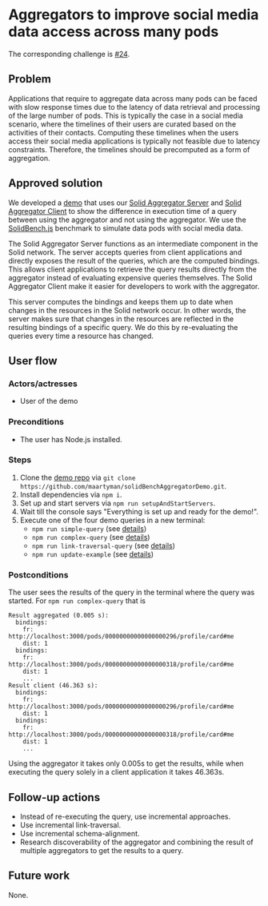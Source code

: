 # Aggregators to improve social media data access across many pods

The corresponding challenge is [#24](https://github.com/SolidLabResearch/Challenges/issues/24).

## Problem

Applications that require to aggregate data across many pods can be faced with slow response times due to 
the latency of data retrieval and processing of the large number of pods. 
This is typically the case in a social media scenario, 
where the timelines of their users are curated based on the activities of their contacts. 
Computing these timelines when the users access their social media applications is typically not feasible 
due to latency constraints. 
Therefore, the timelines should be precomputed as a form of aggregation.

## Approved solution
<!--
Provide information about the approved solution:
names of tools/libraries created, repos, and so on.
-->

We developed a [demo](https://github.com/maartyman/solidBenchAggregatorDemo) that 
uses our [Solid Aggregator Server](https://github.com/maartyman/solid-aggregator-server) and 
[Solid Aggregator Client](https://github.com/maartyman/solid-aggregator-client)
to show the difference in execution time of a query
between using the aggregator and not using the aggregator.
We use the [SolidBench.js](https://github.com/SolidBench/SolidBench.js) benchmark to
simulate data pods with social media data.

The Solid Aggregator Server functions as an intermediate component in the Solid network. 
The server accepts queries from client applications and 
directly exposes the result of the queries, which are the computed bindings. 
This allows client applications to retrieve the query results directly from the aggregator instead of 
evaluating expensive queries themselves.
The Solid Aggregator Client make it easier for developers to work with the aggregator.

This server computes the bindings and 
keeps them up to date when changes in the resources in the Solid network occur. 
In other words, the server makes sure that changes in the resources are reflected in 
the resulting bindings of a specific query. 
We do this by re-evaluating the queries every time a resource has changed.

## User flow

### Actors/actresses

- User of the demo

### Preconditions

- The user has Node.js installed.

### Steps

1. Clone the [demo repo](https://github.com/maartyman/solidBenchAggregatorDemo) via `git clone https://github.com/maartyman/solidBenchAggregatorDemo.git`.
2. Install dependencies via `npm i`.
3. Set up and start servers via `npm run setupAndStartServers`.
4. Wait till the console says "Everything is set up and ready for the demo!".
5. Execute one of the four demo queries in a new terminal:
    - `npm run simple-query` (see [details](https://github.com/maartyman/solidBenchAggregatorDemo#demo-1))
    - `npm run complex-query` (see [details](https://github.com/maartyman/solidBenchAggregatorDemo#demo-2))
    - `npm run link-traversal-query` (see [details](https://github.com/maartyman/solidBenchAggregatorDemo#demo-3))
    - `npm run update-example` (see [details](https://github.com/maartyman/solidBenchAggregatorDemo#demo-4))

### Postconditions

The user sees the results of the query in the terminal where the query was started.
For `npm run complex-query` that is

```shell
Result aggregated (0.005 s): 
  bindings: 
    fr: http://localhost:3000/pods/00000000000000000296/profile/card#me
	dist: 1
  bindings: 
    fr: http://localhost:3000/pods/00000000000000000318/profile/card#me
    dist: 1
    ...
Result client (46.363 s): 
  bindings: 
    fr: http://localhost:3000/pods/00000000000000000296/profile/card#me
	dist: 1
  bindings: 
	fr: http://localhost:3000/pods/00000000000000000318/profile/card#me
	dist: 1
	...
```

Using the aggregator it takes only 0.005s to get the results, while
when executing the query solely in a client application it takes 46.363s.

## Follow-up actions

- Instead of re-executing the query, use incremental approaches.
- Use incremental link-traversal.
- Use incremental schema-alignment.
- Research discoverability of the aggregator and combining the result of multiple aggregators to get the results to a query.

## Future work

None.